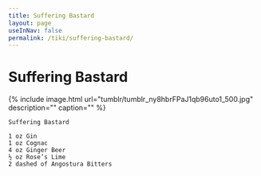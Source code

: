 ```yaml
---
title: Suffering Bastard
layout: page
useInNav: false
permalink: /tiki/suffering-bastard/
---
```


# Suffering Bastard

{% include image.html url="tumblr/tumblr_ny8hbrFPaJ1qb96uto1_500.jpg" description="" caption="" %}


```
Suffering Bastard

1 oz Gin
1 oz Cognac
4 oz Ginger Beer
½ oz Rose’s Lime
2 dashed of Angostura Bitters
```